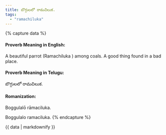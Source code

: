 ```yaml
---
title: బొగ్గులలో రామచిలుక.
tags:
  - "ramachiluka"
---
```


{% capture data %}
#### Proverb Meaning in English:
A beautiful parrot (Ramachiluka ) among coals.
A good thing found in a bad place.

#### Proverb Meaning in Telugu:
బొగ్గులలో రామచిలుక.

#### Romanization:
Boggulalō rāmaciluka.

Boggulalo ramaciluka.
{% endcapture %}

{{ data | markdownify }}


